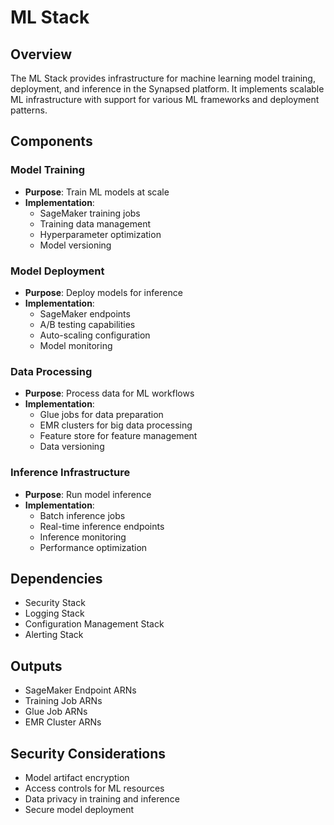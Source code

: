 # ML Stack

## Overview
The ML Stack provides infrastructure for machine learning model training, deployment, and inference in the Synapsed platform. It implements scalable ML infrastructure with support for various ML frameworks and deployment patterns.

## Components

### Model Training
- **Purpose**: Train ML models at scale
- **Implementation**:
  - SageMaker training jobs
  - Training data management
  - Hyperparameter optimization
  - Model versioning

### Model Deployment
- **Purpose**: Deploy models for inference
- **Implementation**:
  - SageMaker endpoints
  - A/B testing capabilities
  - Auto-scaling configuration
  - Model monitoring

### Data Processing
- **Purpose**: Process data for ML workflows
- **Implementation**:
  - Glue jobs for data preparation
  - EMR clusters for big data processing
  - Feature store for feature management
  - Data versioning

### Inference Infrastructure
- **Purpose**: Run model inference
- **Implementation**:
  - Batch inference jobs
  - Real-time inference endpoints
  - Inference monitoring
  - Performance optimization

## Dependencies
- Security Stack
- Logging Stack
- Configuration Management Stack
- Alerting Stack

## Outputs
- SageMaker Endpoint ARNs
- Training Job ARNs
- Glue Job ARNs
- EMR Cluster ARNs

## Security Considerations
- Model artifact encryption
- Access controls for ML resources
- Data privacy in training and inference
- Secure model deployment 